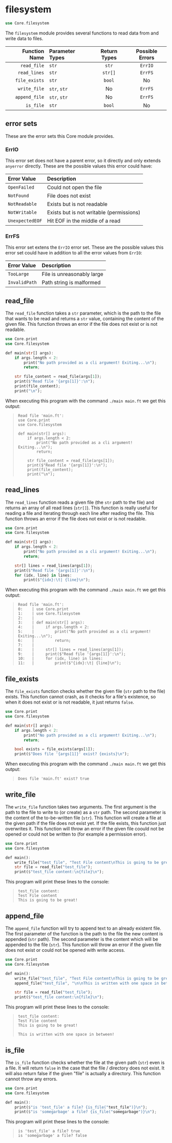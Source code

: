 # filesystem

```rs
use Core.filesystem
```

The `filesystem` module provides several functions to read data from and write data to files.

| Function Name | Parameter Types | Return Types | Possible Errors |
|--------------:|:----------------|:------------:|:---------------:|
| `read_file`   | `str`           | `str`        | `ErrIO`         |
| `read_lines`  | `str`           | `str[]`      | `ErrFS`         |
| `file_exists` | `str`           | `bool`       | No              |
| `write_file`  | `str`, `str`    | No           | `ErrFS`         |
| `append_file` | `str`, `str`    | No           | `ErrFS`         |
| `is_file`     | `str`           | `bool`       | No              |


## error sets

These are the error sets this Core module provides.

### ErrIO

This error set does not have a parent error, so it directly and only extends `anyerror` directly. These are the possible values this error could have:

| Error Value     | Description                              |
|:----------------|:-----------------------------------------|
| `OpenFailed`    | Could not open the file                  |
| `NotFound`      | File does not exist                      |
| `NotReadable`   | Exists but is not readable               |
| `NotWritable`   | Exists but is not writable (permissions) |
| `UnexpectedEOF` | Hit EOF in the middle of a read          |

### ErrFS

This error set extens the `ErrIO` error set. These are the possible values this error set could have in addition to all the error values from `ErrIO`:

| Error Value   | Description                              |
|:--------------|:-----------------------------------------|
| `TooLarge`    | File is unreasonably large               |
| `InvalidPath` | Path string is malformed                 |

## read_file

The `read_file` function takes a `str` parameter, which is the path to the file that wants to be read and returns a `str` value, containing the content of the given file. This function throws an error if the file does not exist or is not readable.

```rs
use Core.print
use Core.filesystem

def main(str[] args):
    if args.length < 2:
        print("No path provided as a cli argument! Exiting...\n");
        return;

    str file_content = read_file(args[1]);
    print($"Read file '{args[1]}':\n");
    print(file_content);
    print("\n");
```

When executing this program with the command `./main main.ft` we get this output:

> ```
> Read file 'main.ft':
> use Core.print
> use Core.filesystem
>
> def main(str[] args):
>     if args.length < 2:
>         print("No path provided as a cli argument! Exiting...\n");
>         return;
>
>     str file_content = read_file(args[1]);
>     print($"Read file '{args[1]}':\n");
>     print(file_content);
>     print("\n");
> ```

## read_lines

The `read_lines` function reads a given file (the `str` path to the file) and returns an array of all read lines (`str[]`). This function is really useful for reading a file and iterating through each line after reading the file. This function throws an error if the file does not exist or is not readable.

```rs
use Core.print
use Core.filesystem

def main(str[] args):
    if args.length < 2:
        print("No path provided as a cli argument! Exiting...\n");
        return;

    str[] lines = read_lines(args[1]);
    print($"Read file '{args[1]}':\n");
    for (idx, line) in lines:
        print($"{idx}:\t| {line}\n");
```

When executing this program with the command `./main main.ft` we get this output:

> ```
> Read file 'main.ft':
> 0:	| use Core.print
> 1:	| use Core.filesystem
> 2:	|
> 3:	| def main(str[] args):
> 4:	|     if args.length < 2:
> 5:	|         print("No path provided as a cli argument! Exiting...\n");
> 6:	|         return;
> 7:	|
> 8:	|     str[] lines = read_lines(args[1]);
> 9:	|     print($"Read file '{args[1]}':\n");
> 10:	|     for (idx, line) in lines:
> 11:	|         print($"{idx}:\t| {line}\n");
> ```

## file_exists

The `file_exists` function checks whether the given file (`str` path to the file) exists. This function cannot crash, as it checks for a file's existence, so when it does not exist or is not readable, it just returns `false`.

```rs
use Core.print
use Core.filesystem

def main(str[] args):
    if args.length < 2:
        print("No path provided as a cli argument! Exiting...\n");
        return;

    bool exists = file_exists(args[1]);
    print($"Does file '{args[1]}' exist? {exists}\n");
```

When executing this program with the command `./main main.ft` we get this output:

> ```
> Does file 'main.ft' exist? true
> ```

## write_file

The `write_file` function takes two arguments. The first argument is the path to the file to write to (or create) as a `str` path. The second parameter is the content of the to-be-written file (`str`). This function will create a file at the given path if the file does not exist yet. If the file exists, this function just overwrites it. This function will throw an error if the given file coould not be opened or could not be written to (for example a permission error).

```rs
use Core.print
use Core.filesystem

def main():
    write_file("test_file", "Test File content\nThis is going to be great!");
    str file = read_file("test_file");
    print($"test_file content:\n{file}\n");
```

This program will print these lines to the console:

> ```
> test_file content:
> Test File content
> This is going to be great!
> ```

## append_file

The `append_file` function will try to append text to an already existent file. The first parameter of the function is the path to the file the new content is appended (`str` path). The second parameter is the content which will be appended to the file (`str`). This function will throw an error if the given file does not exist or could not be opened with write access.

```rs
use Core.print
use Core.filesystem

def main():
    write_file("test_file", "Test File content\nThis is going to be great!");
    append_file("test_file", "\n\nThis is written with one space in between!");

    str file = read_file("test_file");
    print($"test_file content:\n{file}\n");
```

This program will print these lines to the console:

> ```
> test_file content:
> Test File content
> This is going to be great!
>
> This is written with one space in between!
> ```

## is_file

The `is_file` function checks whether the file at the given path (`str`) even is a file. It will return `false` in the case that the file / directory does not exist. It will also return false if the given "file" is actually a directory. This function cannot throw any errors.

```rs
use Core.print
use Core.filesystem

def main():
    print($"is 'test_file' a file? {is_file("test_file")}\n");
    print($"is 'somegarbage' a file? {is_file("somegarbage")}\n");
```

This program will print these lines to the console:

> ```
> is 'test_file' a file? true
> is 'somegarbage' a file? false
> ```
